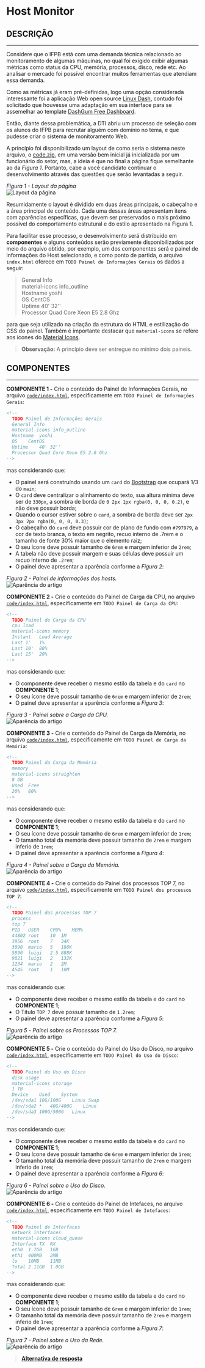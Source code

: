 # Host Monitor

## DESCRIÇÃO
---

Considere que o IFPB está com uma demanda técnica relacionado ao monitoramento de algumas máquinas, no qual foi exigido exibir algumas métricas como status da CPU, memória, processos, disco, rede etc. Ao analisar o mercado foi possível encontrar muitos ferramentas que atendiam essa demanda. 

Como as métricas já eram pré-definidas, logo uma opção considerada interessante foi a aplicação Web open source
[Linux Dash](https://github.com/afaqurk/linux-dash), contudo foi solicitado que houvesse uma adaptação em sua interface para se assemelhar ao template [DashGum Free Dashboard](http://blacktie.co/2014/07/dashgum-free-dashboard/).

Então, diante dessa problemática, a DTI abriu um processo de seleção com os alunos do IFPB para recrutar alguém com domínio no tema, e que pudesse criar o sistema de monitoramento Web.

A princípio foi disponibilizado um layout de como seria o sistema neste arquivo, o [code.zip](code.zip), em uma versão bem inicial já inicializada por um funcionário do setor, mas, a ideia é que no final a página fique semelhante ao da *Figura 1*. Portanto, cabe a você candidato continuar o desenvolvimento através das questões que serão levantadas a seguir.

*Figura 1 - Layout da página*<br>
![Layout da página](assets/dashboard.png)

Resumidamente o layout é dividido em duas áreas principais, o cabeçalho e a área principal de conteúdo. Cada uma dessas áreas apresentam itens com aparências específicas, que devem ser preservados o mais próximo possível do comportamento  estrutural e do estilo apresentado na Figura 1.

Para facilitar esse processo, o desenvolvimento será distribuido em **componentes** e alguns conteúdos serão previamente disponibilizados por meio do arquivo obtido, por exemplo, um dos componentes será o painel de informações do Host selecionado, e como ponto de partida, o arquivo `index.html` oferece em `TODO Painel de Informações Gerais` os dados a seguir:

> General Info<br>
> material-icons info_outline<br>
> Hostname	yoshi<br>
> OS	CentOS<br>
> Uptime	40' 32''<br>
> Processor	Quad Core Xeon E5 2.8 Ghz<br>

para que seja utilizado na criação da estrutura do HTML e estilização do CSS do painel. Também é importante destacar que `material-icons` se refere aos ícones do [Material Icons](https://material.io/icons/).

> **Observação:** A princípio deve ser entregue no mínimo dois paineis.

## COMPONENTES
---

**COMPONENTE 1 -** Crie o conteúdo do Painel de Informações Gerais, no arquivo [`code/index.html`](code/index.html), especificamente em `TODO Painel de Informações Gerais`:

```html
<!--
  TODO Painel de Informações Gerais
  General Info
  material-icons info_outline
  Hostname	yoshi
  OS	CentOS
  Uptime	40' 32''
  Processor	Quad Core Xeon E5 2.8 Ghz
-->
```

mas considerando que:

* O painel será construíndo usando um `card` do [Bootstrap](http://getbootstrap.com) que ocupará 1/3 do `main`;
* O `card` deve centralizar o alinhamento do texto, sua altura mínima deve ser de `330px`, a sombra de borda de `0 2px 1px rgba(0, 0, 0, 0.2)`, e não deve possuir borda;
* Quando o cursor estiver sobre o `card`, a sombra de borda deve ser `2px 3px 2px rgba(0, 0, 0, 0.3)`;
* O cabeçalho do `card` deve possuir cor de plano de fundo com `#797979`, a cor de texto branca, o texto em negrito,  recuo interno de .7rem e o tamanho de fonte 30% maior que o elemento raiz;
* O seu ícone deve possuir tamanho de `6rem` e margem inferior de `2rem`;
* A tabela não deve possuir margem e suas células deve possuir um recuo interno de `.2rem`;
* O painel deve apresentar a aparência conforme a *Figura 2*:

*Figura 2 - Painel de informações dos hosts.*<br>
![Aparência do artigo](assets/info.png)

**COMPONENTE 2 -** Crie o conteúdo do Painel de Carga da CPU, no arquivo [`code/index.html`](code/index.html), especificamente em `TODO Painel de Carga da CPU`:

```html
<!--
  TODO Painel de Carga da CPU
  cpu load
  material-icons memory
  Instant	Load Average
  Last 1'	1%
  Last 10'	80%
  Last 15'	20%
-->
```

mas considerando que:

* O componente deve receber o mesmo estilo da tabela e do `card` no **COMPONENTE 1**;
* O seu ícone deve possuir tamanho de `6rem` e margem inferior de `2rem`;
* O painel deve apresentar a aparência conforme a *Figura 3*:

*Figura 3 - Painel sobre a Carga da CPU.*<br>
![Aparência do artigo](assets/cpu.png)


**COMPONENTE 3 -** Crie o conteúdo do Painel de Carga da Memória, no arquivo [`code/index.html`](code/index.html), especificamente em `TODO Painel de Carga da Memória`:

```html
<!--
  TODO Painel da Carga da Memória
  memory
  material-icons straighten
  8 GB
  Used	Free
  20%	80%
-->
```

mas considerando que:

* O componente deve receber o mesmo estilo da tabela e do `card` no **COMPONENTE 1**;
* O seu ícone deve possuir tamanho de `6rem` e margem inferior de `1rem`;
* O tamanho total da memória deve possuir tamanho de `2rem` e margem inferio de `1rem`;
* O painel deve apresentar a aparência conforme a *Figura 4*:

*Figura 4 - Painel sobre a Carga da Memória.*<br>
![Aparência do artigo](assets/memory.png)

**COMPONENTE 4 -** Crie o conteúdo do Painel dos processos TOP 7, no arquivo [`code/index.html`](code/index.html), especificamente em `TODO Painel dos processos TOP 7`:

```html
<!--
  TODO Painel dos processos TOP 7
  process
  top 7
  PID	USER	CPU%	MEM%
  44802	root	10	1M
  3956	root	7	34K
  3090	mario	5	188K
  5890	luigi	2.5	888K
  9821	luigi	2	132K
  1234	mario	2	2M
  4545	root	1	10M
-->
```

mas considerando que:

* O componente deve receber o mesmo estilo da tabela e do `card` no **COMPONENTE 1**;
* O Título `TOP 7` deve possuir tamanho de `1.2rem`;
* O painel deve apresentar a aparência conforme a *Figura 5*:

*Figura 5 - Painel sobre os Processos TOP 7.*<br>
![Aparência do artigo](assets/process.png)

**COMPONENTE 5 -** Crie o conteúdo do Painel do Uso do Disco, no arquivo [`code/index.html`](code/index.html), especificamente em `TODO Painel do Uso do Disco`:

```html
<!--
  TODO Painel do Uso do Disco
  disk usage
  material-icons storage
  1 TB
  Device	Used	System
  /dev/sda1	10G/100G	Linux Swap
  /dev/sda2 *	40G/400G	Linux
  /dev/sda3	100G/500G	Linux
-->
```

mas considerando que:

* O componente deve receber o mesmo estilo da tabela e do `card` no **COMPONENTE 1**;
* O seu ícone deve possuir tamanho de `6rem` e margem inferior de `1rem`;
* O tamanho total da memória deve possuir tamanho de `2rem` e margem inferio de `1rem`;
* O painel deve apresentar a aparência conforme a *Figura 6*:

*Figura 6 - Painel sobre o Uso do Disco.*<br>
![Aparência do artigo](assets/disk.png)

**COMPONENTE 6 -** Crie o conteúdo do Painel de Intefaces, no arquivo [`code/index.html`](code/index.html), especificamente em `TODO Painel de Intefaces`:

```html
<!--
  TODO Painel de Interfaces
  network interfaces
  material-icons cloud_queue
  Interface	TX	RX
  eth0	1.7GB	1GB
  eth1	400MB	2MB
  lo	10MB	11MB
  Total	2.11GB	1.0GB
-->
```

mas considerando que:

* O componente deve receber o mesmo estilo da tabela e do `card` no **COMPONENTE 1**;
* O seu ícone deve possuir tamanho de `6rem` e margem inferior de `1rem`;
* O tamanho total da memória deve possuir tamanho de `2rem` e margem inferio de `1rem`;
* O painel deve apresentar a aparência conforme a *Figura 7*:

*Figura 7 - Painel sobre o Uso da Rede.*<br>
![Aparência do artigo](assets/network.png)

> **[Alternativa de resposta](code-response/)**